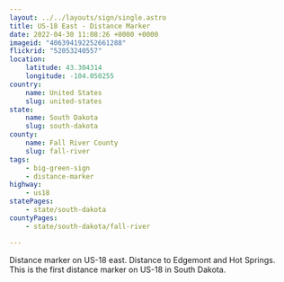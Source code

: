 ```yaml
---
layout: ../../layouts/sign/single.astro
title: US-18 East - Distance Marker
date: 2022-04-30 11:08:26 +0000 +0000
imageid: "406394192252661288"
flickrid: "52053240557"
location:
    latitude: 43.304314
    longitude: -104.050255
country:
    name: United States
    slug: united-states
state:
    name: South Dakota
    slug: south-dakota
county:
    name: Fall River County
    slug: fall-river
tags:
    - big-green-sign
    - distance-marker
highway:
    - us18
statePages:
    - state/south-dakota
countyPages:
    - state/south-dakota/fall-river

---
```

Distance marker on US-18 east.  Distance to Edgemont and Hot Springs.  This is the first distance marker on US-18 in South Dakota.